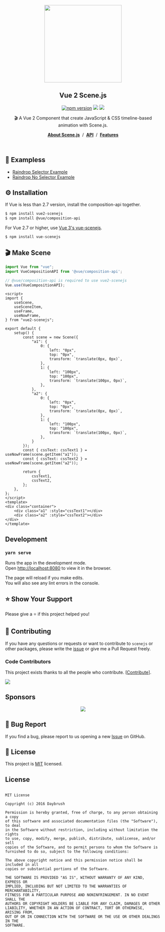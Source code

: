 
<p align="middle"><img src="https://daybrush.com/scenejs/images/clapperboard.png" width="250"/></p>
<h2 align="middle">Vue 2 Scene.js</h2>


<p align="middle"><a href="https://www.npmjs.com/package/vue2-scenejs" target="_blank"><img src="https://img.shields.io/npm/v/vue2-scenejs.svg?style=flat-square&color=007acc&label=version" alt="npm version" /></a>
<img src="https://img.shields.io/badge/language-typescript-blue.svg?style=flat-square"/>
<a href="https://github.com/daybrush/scenejs/blob/master/LICENSE" target="_blank"><img src="https://img.shields.io/github/license/daybrush/scenejs.svg?style=flat-square&label=license&color=08CE5D"/></a>
</p>


<p align="middle">🎬 A Vue 2 Component that create JavaScript & CSS timeline-based animation with Scene.js.</p>

<p align="middle"><a href="https://daybrush.com/scenejs"><strong>About Scene.js</strong></a> &nbsp;/&nbsp; <a href="https://daybrush.com/scenejs/release/latest/doc"><strong>API</strong></a> &nbsp;/&nbsp; <a href="https://daybrush.com/scenejs/features.html"><strong>Features</strong></a></p>
<br/>

## 🚀 Exampless
* [Raindrop Selector Example](https://codesandbox.io/s/vue2-scene-js-raindrop-selector-example-pi0eoy)
* [Raindrop No Selector Example](https://codesandbox.io/s/vue2-scene-js-raindrop-no-selector-example-3ypxye)

## ⚙️ Installation

If Vue is less than 2.7 version, install the composition-api together.

```bash
$ npm install vue2-scenejs
$ npm install @vue/composition-api
```

For Vue 2.7 or higher, use [Vue 3's vue-scenejs](https://github.com/naver/scenejs/tree/main/packages/vue-scenejs).

```bash
$ npm install vue-scenejs
```


## 🎬 Make Scene
```js
import Vue from "vue";
import VueCompositionAPI from '@vue/composition-api';

// @vue/composition-api is required to use vue2-scenejs
Vue.use(VueCompositionAPI);
```


```vue
<script>
import {
    useScene,
    useSceneItem,
    useFrame,
    useNowFrame,
} from "vue2-scenejs";

export default {
    setup() {
        const scene = new Scene({
            "a1": {
                0: {
                    left: "0px",
                    top: "0px",
                    transform: `translate(0px, 0px)`,
                },
                1: {
                    left: "100px",
                    top: "100px",
                    transform: `translate(100px, 0px)`,
                },
            },
            "a2": {
                0: {
                    left: "0px",
                    top: "0px",
                    transform: `translate(0px, 0px)`,
                },
                1: {
                    left: "100px",
                    top: "100px",
                    transform: `translate(100px, 0px)`,
                },
            }
        });
        const { cssText: cssText1 } = useNowFrame(scene.getItem("a1"));
        const { cssText: cssText2 } = useNowFrame(scene.getItem("a2"));

        return {
            cssText1,
            cssText2,
        };
    },
};
</script>
<template>
<div class="container">
    <div class="a1" :style="cssText1"></div>
    <div class="a2" :style="cssText2"></div>
</div>
</template>
```



## Development

### `yarn serve`

Runs the app in the development mode.<br>
Open [http://localhost:8080](http://localhost:8080) to view it in the browser.

The page will reload if you make edits.<br>
You will also see any lint errors in the console.


## ⭐️ Show Your Support
Please give a ⭐️ if this project helped you!


## 👏 Contributing

If you have any questions or requests or want to contribute to `scenejs` or other packages, please write the [issue](https://github.com/daybrush/scenejs/issues) or give me a Pull Request freely.


### Code Contributors

This project exists thanks to all the people who contribute. [[Contribute](CONTRIBUTING.md)].

<a href="https://github.com/daybrush/scenejs/graphs/contributors">
  <img src="https://contrib.rocks/image?repo=daybrush/scenejs" />
</a>


## Sponsors
<p align="center">
	<a href="https://daybrush.com/sponsors/sponsors.svg">
		<img src="https://daybrush.com/sponsors/sponsors.svg"/>
	</a>
</p>


## 🐞 Bug Report

If you find a bug, please report to us opening a new [Issue](https://github.com/daybrush/scenejs/issues) on GitHub.



## 📝 License

This project is [MIT](https://github.com/daybrush/scenejs/blob/master/LICENSE) licensed.


## License

```

MIT License

Copyright (c) 2016 Daybrush

Permission is hereby granted, free of charge, to any person obtaining a copy
of this software and associated documentation files (the "Software"), to deal
in the Software without restriction, including without limitation the rights
to use, copy, modify, merge, publish, distribute, sublicense, and/or sell
copies of the Software, and to permit persons to whom the Software is
furnished to do so, subject to the following conditions:

The above copyright notice and this permission notice shall be included in all
copies or substantial portions of the Software.

THE SOFTWARE IS PROVIDED "AS IS", WITHOUT WARRANTY OF ANY KIND, EXPRESS OR
IMPLIED, INCLUDING BUT NOT LIMITED TO THE WARRANTIES OF MERCHANTABILITY,
FITNESS FOR A PARTICULAR PURPOSE AND NONINFRINGEMENT. IN NO EVENT SHALL THE
AUTHORS OR COPYRIGHT HOLDERS BE LIABLE FOR ANY CLAIM, DAMAGES OR OTHER
LIABILITY, WHETHER IN AN ACTION OF CONTRACT, TORT OR OTHERWISE, ARISING FROM,
OUT OF OR IN CONNECTION WITH THE SOFTWARE OR THE USE OR OTHER DEALINGS IN THE
SOFTWARE.
```